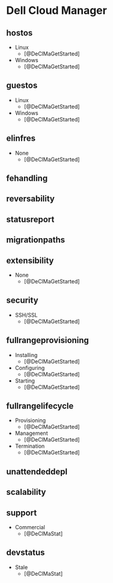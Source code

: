 # Dell Cloud Manager

## hostos
- Linux
    - [@DeClMaGetStarted]
- Windows
    - [@DeClMaGetStarted]

## guestos
- Linux
    - [@DeClMaGetStarted]
- Windows
    - [@DeClMaGetStarted]

## elinfres
- None
    - [@DeClMaGetStarted]

## fehandling

## reversability

## statusreport

## migrationpaths

## extensibility
- None
    - [@DeClMaGetStarted]

## security
- SSH/SSL
    - [@DeClMaGetStarted]

## fullrangeprovisioning
- Installing
    - [@DeClMaGetStarted]
- Configuring
    - [@DeClMaGetStarted]
- Starting
    - [@DeClMaGetStarted]

## fullrangelifecycle
- Provisioning
    - [@DeClMaGetStarted]
- Management
    - [@DeClMaGetStarted]
- Termination
    - [@DeClMaGetStarted]

## unattendeddepl

## scalability

## support
- Commercial
    - [@DeClMaStat]

## devstatus
- Stale
    - [@DeClMaStat]
